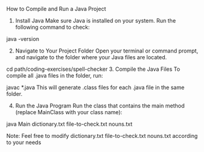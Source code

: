 How to Compile and Run a Java Project

1. Install Java
Make sure Java is installed on your system. Run the following command to check:

java -version

2. Navigate to Your Project Folder
Open your terminal or command prompt, and navigate to the folder where your Java files are located.

cd path/coding-exercises/spell-checker
3. Compile the Java Files
To compile all .java files in the folder, run:

javac *.java
This will generate .class files for each .java file in the same folder.

4. Run the Java Program
Run the class that contains the main method (replace MainClass with your class name):

java Main dictionary.txt file-to-check.txt nouns.txt

Note: Feel free to modify dictionary.txt file-to-check.txt nouns.txt according to your needs
